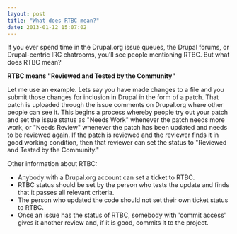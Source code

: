 ```yaml
---
layout: post
title: "What does RTBC mean?"
date: 2013-01-12 15:07:02
---
```


If you ever spend time in the Drupal.org issue queues, the Drupal forums, or Drupal-centric IRC chatrooms, you'll see people mentioning RTBC. But what does RTBC mean?

**RTBC means "Reviewed and Tested by the Community"**

Let me use an example. Lets say you have made changes to a file and you submit those changes for inclusion in Drupal in the form of a patch. That patch is uploaded through the issue comments on Drupal.org where other people can see it. This begins a process whereby people try out your patch and set the issue status as "Needs Work" whenever the patch needs more work, or "Needs Review" whenever the patch has been updated and needs to be reviewed again. If the patch is reviewed and the reviewer finds it in good working condition, then that reviewer can set the status to "Reviewed and Tested by the Community."

Other information about RTBC:

*   Anybody with a Drupal.org account can set a ticket to RTBC.
*   RTBC status should be set by the person who tests the update and finds that it passes all relevant criteria.
*   The person who updated the code should not set their own ticket status to RTBC.
*   Once an issue has the status of RTBC, somebody with 'commit access' gives it another review and, if it is good, commits it to the project.